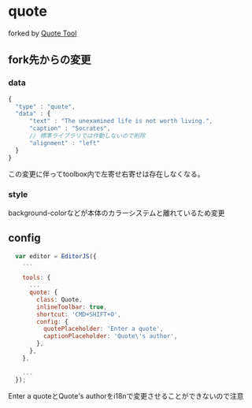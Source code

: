 # quote
  forked by [Quote Tool](https://github.com/editor-js/quote)

## fork先からの変更
### data
  ```javascript
  {
    "type" : "quote",
    "data" : {
        "text" : "The unexamined life is not worth living.",
        "caption" : "Socrates",
        // 標準ライブラリでは作動しないので削除
        "alignment" : "left"
    }
  }
  ```
  この変更に伴ってtoolbox内で左寄せ右寄せは存在しなくなる。

### style
  background-colorなどが本体のカラーシステムと離れているため変更


## config
  ```javascript
    var editor = EditorJS({
      ...

      tools: {
        ...
        quote: {
          class: Quote,
          inlineToolbar: true,
          shortcut: 'CMD+SHIFT+O',
          config: {
            quotePlaceholder: 'Enter a quote',
            captionPlaceholder: 'Quote\'s author',
          },
        },
      },

      ...
    });
  ```
Enter a quoteとQuote\'s authorをi18nで変更させることができないので注意
